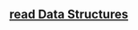 ## [read Data Structures](https://www.notion.so/ramidem/Basic-Data-Structures-562eabc0065747dbad908d5f7e44bf05)

